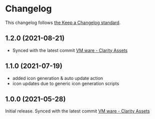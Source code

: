 # Changelog

This changelog follows [the Keep a Changelog standard](https://keepachangelog.com).
## 1.2.0 (2021-08-21)
* Synced with the latest commit [VM ware - Clarity Assets](https://github.com/vmware/clarity-assets/commit/7fc9958cd263e31ae39e6d345ef5b61d3594adc7)


## 1.1.0 (2021-07-19)
- added icon generation & auto update action
- icon updates due to generic icon generation scripts

## 1.0.0 (2021-05-28)
Initial release.
Synced with the latest commit [VM ware - Clarity Assets](https://github.com/vmware/clarity-assets/commit/24700c06eb13445f48078f16818fa6834275a46c)
